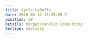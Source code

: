 ```yaml
---
title: Carlo LeBoffe
date: 2020-05-12 15:39:00 Z
position: 59
Details: MorganFranklin Consulting
Section: advisory
---
```


